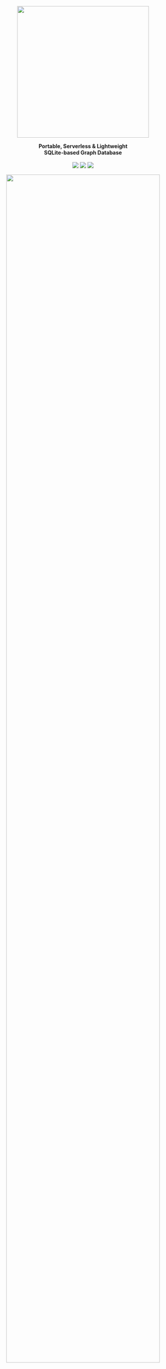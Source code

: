 
<p align="center"><img align="center" width="350" src="https://raw.githubusercontent.com/arturo-lang/grafito/master/logo.png"/></p>
<p align="center">
  <b>Portable, Serverless & Lightweight<br>SQLite-based Graph Database</b>
  <br><br>
  <img src="https://img.shields.io/github/license/arturo-lang/grafito?style=for-the-badge">
  <img src="https://img.shields.io/badge/language-Arturo-orange.svg?style=for-the-badge">
  <img src="https://img.shields.io/github/actions/workflow/status/arturo-lang/grafito/test.yml?branch=main&style=for-the-badge">
</p>

<p align="center"><img width="90%" align="center" src="https://raw.githubusercontent.com/arturo-lang/grafito/master/ui-screenshot.png"/></p>

--- 

<!--ts-->

* [At A Glance](#at-a-glance)
* [Try Grafito](#try-grafito)
    * [Docker](#docker)
    * [Installation](#installation)
        * [As a Library](#as-a-library)
        * [As a Standalone tool](#as-a-standalone-tool)
* [How To](#how-to)
    * [Create a simple Node](#create-a-simple-node)
    * [Create Relationships between Nodes](#create-relationships-between-nodes)
    * [Search Nodes](#search-nodes)
    * [Delete an existing Node](#delete-an-existing-node)
    * [Delete an existing Relationship](#delete-an-existing-relationship)
    * [More complex queries](#more-complex-queries)
    	* [Using filters](#using-filters)
    * [Preview a Set of Nodes](#preview-a-set-of-nodes)
* [Command Reference](#command-reference)
    * [put](#put)
    * [unput](#unput)
    * [link](#link)
    * [unlink](#unlink)
    * [what](#what)
    * [fetch](#fetch)
    * [preview](#preview)
* [Filter Reference](#filter-reference)
    * [contains](#contains)
    * [less](#less)
    * [greater](#greater)
    * [lessOrEqual](#lessOrEqual)
    * [greaterOrEqual](#greaterOrEqual)
    * [not](#not)
    * [in](#in)
* [Community](#community)
* [License](#license)   

<!--te-->
 
---

## At A Glance

I know you really don't care about long explanations and want to have a look at working code right away, so... here you are (this is the code that creates the graph in the image above):

```red
;---------------------------------------------
; Import Grafito
; and ... let's rock'n'roll! :)
;---------------------------------------------
do.import {grafito.art}

do [
    ;---------------------------------------------
    ; Set up a new graph environment
    ; with a local database named "sample11"
    ;---------------------------------------------
    graph .helpers: [person movie country book]
          .create
          .palette: 'default
          "sample11" 
    [
        unless dbExists? [
            ;---------------------------------------------
            ; Populate the database
            ;---------------------------------------------

            uk: country.new [name: "United Kingdom"]
            au: country.new [name: "Australia"]
            us: country.new [name: "United States"] 
            ca: country.new [name: "Canada"]
            fr: country.new [name: "France"]
            de: country.new [name: "Germany"]
            se: country.new [name: "Sweden"]
            es: country.new [name: "Spain"]
            pl: country.new [name: "Poland"]

            nolan:      person.new [name: "Christopher Nolan" birthday: 1970 sex: "m"]
            pearce:     person.new [name: "Guy Pearce" birthday: 1967 sex: "m"]
            hanson:     person.new [name: "Curtis Hanson" birthday: 1945 sex: "m"]
            spacey:     person.new [name: "Kevin Spacey" birthday: 1959 sex: "m"]
            dicaprio:   person.new [name: "Leonardo DiCaprio" birthday: 1974 sex: "m"]
            hardy:      person.new [name: "Tom Hardy" birthday: 1977 sex: "m"]
            cotillard:  person.new [name: "Marion Cotillard" birthday: 1975 sex: "f"]
            moss:       person.new [name: "Carrie-Ann Moss" birthday: 1967 sex: "f"]
            kidman:     person.new [name: "Nicole Kidman" birthday: 1967 sex: "f"]
            cruise:     person.new [name: "Tom Cruise" birthday: 1962 sex: "m"]
            kubrick:    person.new [name: "Stanley Kubrick" birthday: 1928 died: 1999 sex: "m" alive: false]
            burton:     person.new [name: "Tim Burton" birthday: 1958 sex: "m"]
            depp:       person.new [name: "Johny Depp" birthday: 1965 sex: "m"]
            hallstrom:  person.new [name: "Lasse Hallström" birthday: 1946 sex: "m"]
            scorsese:   person.new [name: "Martin Scorsese" birthday: 1942 sex: "m"]
            sydow:      person.new [name: "Max von Sydow" birthday: 1929 died: 2020 sex: "m" alive: false]
            binoche:    person.new [name: "Juliette Binoche" birthday: 1964 sex: "f"]
            dench:      person.new [name: "Judi Dench" birthday: 1934 sex: "f"]
            eastwood:   person.new [name: "Clint Eastwood" birthday: 1930 sex: "m"]
            polanski:   person.new [name: "Roman Polanski" birthday: 1933 sex: "m"]
            olin:       person.new [name: "Lena Olin" birthday: 1955 sex: "f"]
            zimmer:     person.new [name: "Hans Zimmer" birthday: 1957 sex: "m"]
            pook:       person.new [name: "Jocelyn Pook" birthday: 1960 sex: "f"]
            lehane:     person.new [name: "Dennis Lehane" birthday: 1965 sex: "m"]
            penn:       person.new [name: "Sean Penn" birthday: 1960 sex: "m"]
            malick:     person.new [name: "Terrence Malick" birthday: 1943 sex: "m"]
            brody:      person.new [name: "Adrien Brody" birthday: 1973 sex: "m"]
            wach1:      person.new [name: "Lana Wachowski" birthday: 1965 sex: "f"]
            wach2:      person.new [name: "Lilly Wachowski" birthday: 1967 sex: "f"]

            memento:        movie.new [title: "Memento" year: 2000]
            inception:      movie.new [title: "Inception" year: 2010]
            laconfidential: movie.new [title: "L.A. Confidential" year: 1997]
            matrix:         movie.new [title: "The Matrix" year: 1999]
            eyes:           movie.new [title: "Eyes Wide Shut" year: 1999]
            bigfish:        movie.new [title: "Big Fish" year: 2003]
            sleepyhollow:   movie.new [title: "Sleepy Hollow" year: 1999]
            chocolat:       movie.new [title: "Chocolat" year: 2000]
            jedgar:         movie.new [title: "J. Edgar" year: 2011]
            ninthgate:      movie.new [title: "The Ninth Gate" year: 1999]
            shutter:        movie.new [title: "Shutter Island" year: 2010]
            mystic:         movie.new [title: "Mystic River" year: 2003]
            redline:        movie.new [title: "Thin Red Line" year: 1998]
            pianist:        movie.new [title: "The Pianist" year: 2002]

            mysticB:        book.new [title: "Mystic River" year: 2001 language: "en"]

            ;---------------------------------------------
            ; Define the relationships
            ; between our nodes
            ;---------------------------------------------

            [nolan hardy dench pook] ~> 'isFrom uk
            [pearce kidman] ~> 'isFrom au
            [malick brody hanson spacey dicaprio wach1 wach2 cruise kubrick burton depp eastwood scorsese lehane penn] ~> 'isFrom us
            moss ~> 'isFrom ca
            [cotillard binoche] ~> 'isFrom fr
            polanski ~> 'isFrom [fr pl]
            [hallstrom olin sydow] ~> 'isFrom se
            zimmer ~> 'isFrom de

            nolan ~> 'directed [memento inception]
            hanson ~> 'directed laconfidential
            [wach1 wach2] ~> 'directed matrix
            kubrick ~> 'directed eyes
            burton ~> 'directed [bigfish sleepyhollow]
            hallstrom ~> 'directed chocolat
            eastwood ~> 'directed [jedgar mystic]
            polanski ~> 'directed [pianist ninthgate]
            scorsese ~> 'directed shutter
            malick ~> 'directed [pianist redline]

            pearce ~> 'actedIn [memento laconfidential]
            spacey ~> 'actedIn laconfidential
            [dicaprio hardy cotillard] ~> 'actedIn inception
            [dicaprio sydow] ~> 'actedIn shutter
            cotillard ~> 'actedIn bigfish
            moss ~> 'actedIn [memento matrix chocolat]
            [cruise kidman] ~> 'actedIn eyes
            depp ~> 'actedIn [chocolat sleepyhollow]
            [binoche dench olin] ~> 'actedIn chocolat
            [dicaprio dench] ~> 'actedIn jedgar
            [depp olin] ~> 'actedIn ninthgate
            penn ~> 'actedIn [mystic redline]
            brody ~> 'actedIn [redline pianist]

            zimmer ~> 'composed inception
            pook ~> 'composed eyes

            nolan ~> 'written inception

            lehane ~> 'written mysticB
            mystic ~> 'basedOn mysticB

            [redline bigfish memento laconfidential jedgar shutter mystic] ~> 'origin us
            matrix ~> 'origin [us au]
            [inception eyes chocolat] ~> 'origin [uk us]
            sleepyhollow ~> 'origin [us de]
            ninthgate ~> 'origin [us fr es]
            pianist ~> 'origin [uk fr de pl]

            wach1 ~> 'sibling wach2
            cruise ~> 'married kidman
        ]

        ;---------------------------------------------
        ; Fetch every "person" &
        ; open the Desktop app for visualization
        ;---------------------------------------------
        
        preview fetch 'person ø
    ]
]
```

## Try Grafito!

### Docker

The easiest way to try Grafito is using Docker (although, without support for the Desktop app - yet)

```
docker run -it arturolang/grafito
```

or, if you want to run a specific script:

```
docker run -it -v $(pwd):/home arturolang/grafito <yourscript>
```

### Installation

To install local, first you have to have installed the latest version of [Arturo](https://github.com/arturo-lang/arturo).

Then, just clone this repo and simply go to the folder via your terminal.


#### As a Library

After having installed the latest version of Arturo, you can use Grafito from any Arturo script as a library.

For example, here's how to run the above example:

```
arturo examples/sample11.art
```

#### As a Standalone tool

Of course, you can also run Grafito as a tool on it own:

```
./grafito.art <database>
```

(If you pass a name, it will use it as your database file. If not, the database will be in-memory)

<p align="center"><img width="100%" align="center" src="https://raw.githubusercontent.com/arturo-lang/grafito/master/console.png"/></p>

And you can see your lightweight graph engine in action!

## How To

### Create a simple Node

```red
graph.create "mygraph" [
	put'person [name: "John" sex: 'm]
]
```

### Create Relationships between Nodes

```red
graph.create "mygraph" [
	john: put 'person [name: "John" sex: 'm]
	joan: put 'person [name: "Joan" sex: 'f]

	link john 'marriedTo joan
]
```

### Search Nodes

```red
graph "mygraph" [
	inspect fetch 'person [name: "Joan"]
]
```


### Delete an existing Node

```red
graph "mygraph" [
	unput fetch 'person [name: "John"]
]
```

### Delete an existing Relationship

```red
graph "mygraph" [
	unlink fetch 'person [name: "John"] 'marriedTo 
           fetch 'person [name: "Joan"]
]
```

### More complex queries

```red
graph "mygraph" [
	inspect fetch'person [
		sex: "m"
		marriedTo: fetch 'person [name: "Joan"]
	]
]
```

#### Using filters

```red
graph "mygraph" [
	fetch 'person [
		surname:"Doe"
		age: -> greater: 30
	]
]
```

### Preview a Set of Nodes

```red
graph "mygraph" [
	preview fetch 'person ø
]
```

(If you run the `sample4` in the *examples* folder, you'll be a minimal movie database. Running the command `preview` will open up the Desktop app with the image you see above ;-))

## Command Reference

All of the following commands must run within a `graph` environment. In order to set it up, use:

```red
graph <database> [
	;; your code goes here
]
```
> ⚠️  The `graph` command is not needed when you run Grafito as a tool, since the "environment" is already set up for you. ;-) 

If you pass `null` (or `ø`) then the database will be *in-memory*. If you want to save to a file on disk, then pass a string with the desired database name. If the database already exists, it will be re-opened. If not, it will be created from scratch.

> 💡  You may force the database to be re-created from scratch, regardless of whether it exists, by setting the `.create` attribute. E.g.
> ```
> graph.create "mygraph" [
> 	;; your code goes here
> ]
> ```

### put

#### Description

Insert new node(s) to graph with given name and attributes.

#### Usage

<pre>
<b>put</b> <ins>name</ins> <i>:literal</i>, <i>:string</i>
    <ins>attributes</ins> <i>:dictionary</i>, <i>:block</i>
</pre>

#### Returns

- *:dictionary* (node)
- *:block* (of nodes)

#### Examples

```red
put 'person [name: "John" surname: "Doe" birthday: 1986]
```

### unput

#### Description

Remove given node(s) from graph.

#### Usage

<pre>
<b>unput</b> <ins>node</ins> <i>:dictionary</i>, <i>:block</i>
</pre>

#### Examples

```red
x: put 'person [name: "John" surname: "Doe" birthday: 1986]
unput x
```

### link

#### Description

Create a connection from source to target node with given name.

#### Usage

<pre>
<b>link</b> <ins>source</ins> <i>:dictionary</i> (node), <i>:block</i> (of nodes)
     <ins>name</ins> <i>:literal</i>, <i>:string</i>
     <ins>target</ins> <i>:dictionary</i> (node), <i>:block</i> (of nodes)
</pre>

#### Returns

- *:dictionary* (edge)

#### Examples

```red
link put 'person [name: "John" surname: "Doe" birthday: 1986] 'marriedTo 
     put 'person [name: "Mary" surname: "Doe" birthday: 1986]
```

### unlink

#### Description

Remove connection from source to target node with given name

#### Usage

<pre>
<b>unlink</b> <ins>source</ins> <i>:dictionary</i> (node), <i>:block</i> (of nodes)
       <ins>name</ins> <i>:literal</i>, <i>:string</i>
       <ins>target</ins> <i>:dictionary</i> (node), <i>:block</i> (of nodes)
</pre>

#### Examples

```red
x: put 'person [name: "John" surname: "Doe" birthday: 1986]
y: put 'person [name: "Mary" surname: "Doe" birthday: 1986]

link 'marriedTo x y
unlink 'marriedTo x y
```

### fetch

#### Description

Retrieves nodes with name that match all given attributes.

#### Usage

<pre>
<b>fetch</b> <ins>name</ins> <i>:literal</i>, <i>:string</i>
      <ins>properties</ins> <i>:block</i> <i>:dictionary</i> <i>:null</i>
</pre>

#### Returns

- *:block* of *:dictionary* (node)

#### Examples

```red
print fetch 'person [surname: "Doe"]
print fetch 'person [
	surname: "Doe"
	marriedTo: fetch'person [name: "Mary"]
]
```

### preview

#### Description

Preview given array of nodes in Desktop app.

#### Usage

<pre>
<b>preview</b> <ins>nodes</ins> <i>:block</i>
</pre>

#### Examples

```red
preview fetch 'person [surname: "Doe"]
```

## Filter Reference

When querying - e.g. with `fetch` or `what` - you can search for results, not only for exact matches, but also using one of the filters below.

```red
fetch'person [
	surname: "Doe" 	; here, we are looking for an exact match
			; that is: people with the surname Doe
]
```

```red
fetch'person [
	surname: [
		contains: "D"	; here, we are using the 'contains filter
			        ; that is: people whose surname contains the letter D
	]
]
```

(The above, using Arturo's powerful syntax, could also be written like: 
```red
fetch'person [ surname: -> contains: "D" ]
```

### contains

Get rows that *contain* the given text.

### prefix

Get rows that start with, or "have as prefix", the given text.

### suffix

Get rows that end with, or "have as suffix", the given text.

### under

Get rows with a numeric value *less than* the given one.

### over

Get rows with a numeric value *greater than* the given one.

### underOrEqual

Get rows with a numeric value *less than or equal to* the given one.

### overOrEqual

Get rows with a numeric value *greater than or equal to* the given one.

### not

Get rows with a value *not equal to* the given one (or block of given values).

### in

Get rows with a numeric value *equal* to *one of those in* the given block.


Community
------------------------------

In case you want to ask a question, suggest an idea, or practically anything related to Grafito (or Arturo) - feel free! Everything and everyone is welcome.

For that, the most convenient place for me would be the [GitHub Issues](https://github.com/arturo-lang/grafito/issues) page.

[![Stargazers over time](https://starchart.cc/arturo-lang/grafito.svg)](https://starchart.cc/arturo-lang/grafito)

## License

MIT License

Copyright (c) 2022 Yanis Zafirópulos

Permission is hereby granted, free of charge, to any person obtaining a copy
of this software and associated documentation files (the "Software"), to deal
in the Software without restriction, including without limitation the rights
to use, copy, modify, merge, publish, distribute, sublicense, and/or sell
copies of the Software, and to permit persons to whom the Software is
furnished to do so, subject to the following conditions:

The above copyright notice and this permission notice shall be included in all
copies or substantial portions of the Software.

THE SOFTWARE IS PROVIDED "AS IS", WITHOUT WARRANTY OF ANY KIND, EXPRESS OR
IMPLIED, INCLUDING BUT NOT LIMITED TO THE WARRANTIES OF MERCHANTABILITY,
FITNESS FOR A PARTICULAR PURPOSE AND NONINFRINGEMENT. IN NO EVENT SHALL THE
AUTHORS OR COPYRIGHT HOLDERS BE LIABLE FOR ANY CLAIM, DAMAGES OR OTHER
LIABILITY, WHETHER IN AN ACTION OF CONTRACT, TORT OR OTHERWISE, ARISING FROM,
OUT OF OR IN CONNECTION WITH THE SOFTWARE OR THE USE OR OTHER DEALINGS IN THE
SOFTWARE.
